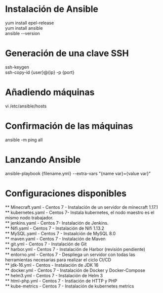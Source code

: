 # Instalación de Ansible
yum install epel-release<br>
yum install ansible<br>
ansible --version<br>

# Generación de una clave SSH
ssh-keygen<br>
ssh-copy-id {user}@{ip} -p {port}

# Añadiendo máquinas
vi /etc/ansible/hosts
  
# Confirmación de las máquinas
ansible -m ping all

# Lanzando Ansible
ansible-playbook {filename.yml} --extra-vars "{name var}={value var}"
  
# Configuraciones disponibles
** Minecraft.yaml - Centos 7 - Instalación de un servidor de minecraft 1.17.1<br>
** kubernetes.yaml - Centos 7- Instala kubernetes, el nodo maestro es el mismo nodo trabajador.<br>
** jenkins.yaml - Centos 7- Instalación de Jenkins.<br>
** Nifi.yaml - Centos 7 - Instalación de Nifi 1.13.2<br>
** MySQL.yaml - Centos 7 - Instaalción de MySQL 8.0<br>
** maven.yaml - Centos 7 - Instalación de Maven<br>
** git.yml - Centos 7 - Instalación de Git<br>
** harbor.yml - Centos 7 - Instalación de Harbor (revisión pendiente)<br>
** entorno.yml - Centos 7 - Despliega un servidor con todas las herramientas necesarias para realizar el ciclo CI/CD<br>
** jdk-16.yml - Centos - Instalación de JDK 16<br>
** docker.yml - Centos 7 - Instalación de Docker y Docker-Compose<br>
** helm3.yml - Centos 7 - Instalación de Helm 3<br>
** html-php.yml - Centos 7 - Instlación de HTTP y PHP<br>
** kube-metrics - Centos 7 - Instalación de kubernetes metrics<br>
